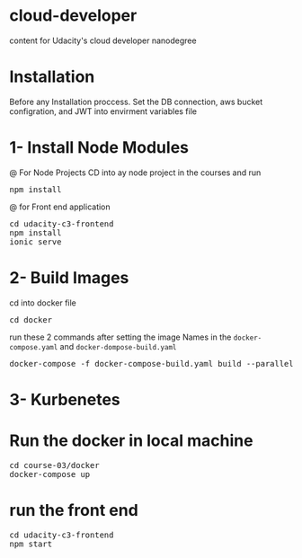 # cloud-developer
content for Udacity's cloud developer nanodegree

# Installation
Before any Installation proccess.
Set the DB connection, aws bucket configration, and JWT into envirment variables file
 
# 1- Install Node Modules
@ For Node Projects 
CD into ay node project in the courses and run
<pre>
npm install
</pre>

@ for Front end application
<pre>
cd udacity-c3-frontend
npm install
ionic serve
</pre>

# 2- Build Images

cd into docker file
<pre>
cd docker
</pre>
run these 2 commands after setting the image Names in the `docker-compose.yaml` and `docker-dompose-build.yaml`

<pre>
docker-compose -f docker-compose-build.yaml build --parallel
</pre>

# 3- Kurbenetes



# Run the docker in local machine
<pre>
cd course-03/docker
docker-compose up
</pre>

# run the front end
<pre>
cd udacity-c3-frontend
npm start
</pre>



